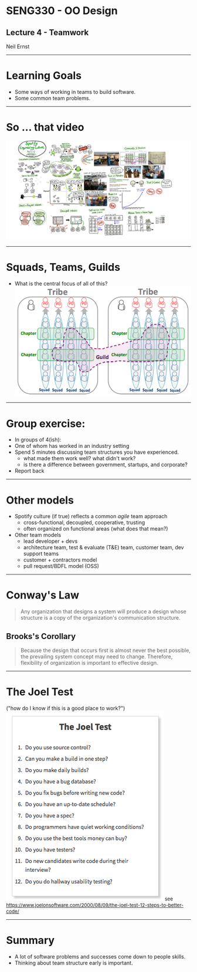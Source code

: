 # SENG330 - OO Design
## Lecture 4 - Teamwork
Neil Ernst
<!-- page_number: true -->
<!-- footer: (c) 2017 Neil Ernst  -->

---
# Learning Goals

* Some ways of working in teams to build software.
* Some common team problems.

--- 

# So ... that video

![](img/spotify-engineering-culture-part1.jpg)
<!-- summary principles-->

---

# Squads, Teams, Guilds
* What is the central focus of all of this? <!-- modularity, the goal of 90% of OO -->
![](img/squads-tribes.png)

---

# Group exercise: 
- In groups of 4(ish):
- One of whom has worked in an industry setting
- Spend 5 minutes discussing team structures you have experienced.
	- what made them work well? what didn't work?
	- is there a difference between government, startups, and corporate? 
- Report back

---

# Other models
- Spotify culture (if true) reflects a common *agile* team approach
	- cross-functional, decoupled, cooperative, trusting
	- often organized on functional areas (what does that mean?)
- Other team models
	- lead developer + devs
	- architecture team, test & evaluate (T&E) team, customer team, dev support teams
	- customer + contractors model
	- pull request/BDFL model (OSS)

---
# Conway's Law
> Any organization that designs a system will produce a design whose structure is a copy of the organization's communication structure.

## Brooks's Corollary
>Because the design that occurs first is almost never the best possible, the prevailing system concept may need to change. Therefore, flexibility of organization is important to effective design.
---

# The Joel Test
("how do I know if this is a good place to work?")
![](img/joel-test.png)
<font size="2">see https://www.joelonsoftware.com/2000/08/09/the-joel-test-12-steps-to-better-code/</font>

---
# Summary
* A lot of software problems and successes come down to people skills.
* Thinking about team structure early is important.